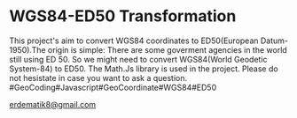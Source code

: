 ﻿# WGS84-ED50 Transformation
This project's aim to convert WGS84 coordinates to ED50(European Datum-1950).The origin is simple: There are some goverment agencies in the world still using ED 50. So we might need to convert WGS84(World Geodetic System-84) to ED50.
The Math.Js library is used in the project.
Please do not hesistate in case you want to ask a question.
#GeoCoding#Javascript#GeoCoordinate#WGS84#ED50

erdematik8@gmail.com
